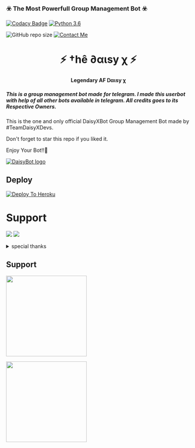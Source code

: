 
<h3>☣️ The Most Powerfull Group Management Bot ☣️</h3>

[![Codacy Badge](https://api.codacy.com/project/badge/Grade/f7c51539e67b483bb8d7749acca51d3a)](https://app.codacy.com/gh/TEAMDAISYXDEVS/DaisyX?utm_source=github.com&utm_medium=referral&utm_content=TEAMDAISYXDEVS/DaisyX&utm_campaign=Badge_Grade_Settings)
[![Python 3.6](https://img.shields.io/badge/Python-3.6%20or%20newer-blue.svg)](https://www.python.org/downloads/release/python-360/)

![GitHub repo size](https://img.shields.io/github/repo-size/TEAMDAISYXDEVS/DaisyX)
[![Contact Me](https://img.shields.io/badge/Telegram-Contact%20Me-informational)](https://t.me/lucifeermorningstar)

<h1 align="center">⚡ †hê ∂αιѕу χ ⚡</h1>

<h4 align="center">Legendary AF Ꭰαιѕу χ</h4>

<h5>This is a group management bot made for telegram. I made this userbot with help of all other bots available in telegram. All credits goes to its Respective Owners.</h5>

This is the one and only official DaisyXBot Group Management Bot made by #TeamDaisyXDevs.

Don't forget to star this repo if you liked it.

Enjoy Your Bot!!💝

[![DaisyBot logo](https://telegra.ph/file/1d5b67c7d155ddb587cde.jpg)](https://t.me/DaisyXNews)

## Deploy
[![Deploy To Heroku](https://www.herokucdn.com/deploy/button.svg)](https://dashboard.heroku.com/new?button-url=https%3A%2F%2Fgithub.com%2FTEAMDAISYXDEVS%2FDaisyX&template=https%3A%2F%2Fgithub.com%2FTEAMDAISYXDEVS%2FDaisyX)


# Support
<a href="https://t.me/DaisyXSupport"><img src="https://img.shields.io/badge/Join-Telegram%20Channel-red.svg?logo=Telegram"></a>
<a href="https://t.me/DaisyXNews"><img src="https://img.shields.io/badge/Join-Telegram%20Group-blue.svg?logo=telegram"></a>


<details>
<summary> special thanks </summary>
<b>DEVIL (@lucifeermorningstar) Owner</b>
<b>Inuka (@InukaASiTH) Developer</b>
<b>SHUBHAM (@theshubhamgundu) Promoter</b>
<b>ROHAN (@RoHaN_TeRa_BaAp) Supporter</b>
<h1>#TEAMDAISYXDEVS</h1>
</details>



## Support
   <a href="https://t.me/DaisyXNews"><img src="https://img.shields.io/badge/Channel%20Support%3F-yes-green?&style=flat-square?&logo=telegram" width=220px></a></p>
   <a href="https://t.me/DaisyXSupport"><img src="https://img.shields.io/badge/Group%20Support%3F-yes-green?&style=flat-square?&logo=telegram" width=220px></a></p>
   
